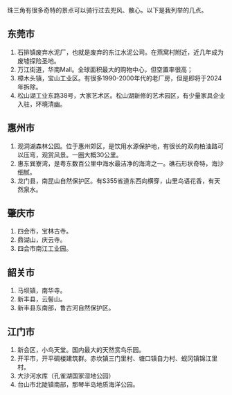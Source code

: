 珠三角有很多奇特的景点可以骑行过去兜风、散心。以下是我列举的几点。

## 东莞市

1. 石排镇废弃水泥厂，也就是废弃的东江水泥公司。在燕窝村附近，近几年成为废墟探险圣地。
2. 万江街道，华南Mall。全球面积最大的购物中心，但空置率很高；
3. 樟木头镇，宝山工业区。有很多1990-2000年代的老厂房，但是即将于2024年拆除。
4. 松山湖工业东路38号，大家艺术区。松山湖新修的艺术园区，有少量家具企业入驻，环境清幽。

## 惠州市

1. 观洞湖森林公园。位于惠州郊区，是饮用水源保护地，有很长的双向柏油路可以压弯，观赏风景。一圈大概30公里。
2. 惠东巽寮湾，是粤东数百公里中海水最洁净的海湾之一。礁石形状奇特，海沙细腻。
3. 龙门县，南昆山自然保护区。有S355省道东西向横穿，山里鸟语花香，有天然泉水。

## 肇庆市

1. 四会市，宝林古寺。
2. 鼎湖山，庆云寺。
3. 四会市南江工业园。

## 韶关市

1. 马坝镇，南华寺。
2. 新丰县，云髻山。
3. 新丰县东南部，鲁古河自然保护区。

## 江门市

1. 新会区，小鸟天堂。国内最大的天然赏鸟乐园。
2. 开平市，开平碉楼建筑群。赤坎镇三门里村、塘口镇自力村、蚬冈镇锦江里村。
3. 大沙河水库（孔雀湖国家湿地公园）
4. 台山市北陡镇南部，那琴半岛地质海洋公园。
